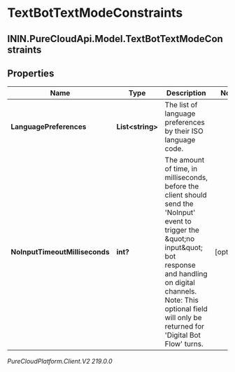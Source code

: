 # TextBotTextModeConstraints

## ININ.PureCloudApi.Model.TextBotTextModeConstraints

## Properties

|Name | Type | Description | Notes|
|------------ | ------------- | ------------- | -------------|
| **LanguagePreferences** | **List&lt;string&gt;** | The list of language preferences by their ISO language code. | |
| **NoInputTimeoutMilliseconds** | **int?** | The amount of time, in milliseconds, before the client should send the &#39;NoInput&#39; event  to trigger the \&quot;no input\&quot; bot response and handling on digital channels.  Note: This optional field will only be returned for &#39;Digital Bot Flow&#39; turns. | [optional] |



_PureCloudPlatform.Client.V2 219.0.0_
